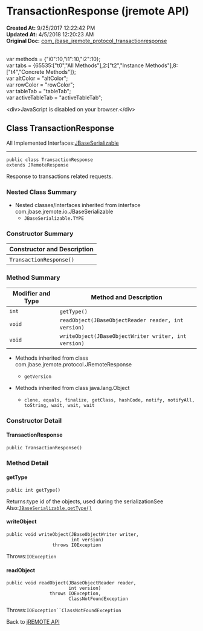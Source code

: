 # TransactionResponse (jremote API)

**Created At:** 9/25/2017 12:22:42 PM  
**Updated At:** 4/5/2018 12:20:23 AM  
**Original Doc:** [com_jbase_jremote_protocol_transactionresponse](https://docs.jbase.com/39270-protocol/com_jbase_jremote_protocol_transactionresponse)  

<!--<br>    try {<br>        if (location.href.indexOf('is-external=true') == -1) {<br>            parent.document.title="TransactionResponse (jremote   API)";<br>        }<br>    }<br>    catch(err) {<br>    }<br>//--><br>var methods = {"i0":10,"i1":10,"i2":10};<br>var tabs = {65535:["t0","All Methods"],2:["t2","Instance Methods"],8:["t4","Concrete Methods"]};<br>var altColor = "altColor";<br>var rowColor = "rowColor";<br>var tableTab = "tableTab";<br>var activeTableTab = "activeTableTab";&lt;div&gt;JavaScript is disabled on your browser.&lt;/div&gt;


## Class TransactionResponse

All Implemented Interfaces:[JBaseSerializable](/39250-io/com_jbase_jremote_io_jbaseserializable "interface in com.jbase.jremote.io")
* * *


```
public class TransactionResponse
extends JRemoteResponse
```

Response to transactions related requests.

### Nested Class Summary

- Nested classes/interfaces inherited from interface com.jbase.jremote.io.JBaseSerializable
    - `JBaseSerializable.TYPE`






### Constructor Summary


| Constructor and Description<br> |
| --- |
| `TransactionResponse()` <br> |






### Method Summary


| Modifier and Type<br> | Method and Description<br> |
| --- | --- |
| `int`<br> | `getType()` <br> |
| `void`<br> | `readObject(JBaseObjectReader reader, int version)` <br> |
| `void`<br> | `writeObject(JBaseObjectWriter writer, int version)` <br> |


- Methods inherited from class com.jbase.jremote.protocol.JRemoteResponse
    - `getVersion`




- Methods inherited from class java.lang.Object
    - `clone, equals, finalize, getClass, hashCode, notify, notifyAll, toString, wait, wait, wait`

### Constructor Detail

#### TransactionResponse

```
public TransactionResponse()
```



### 


### Method Detail

#### getType

```
public int getType()
```
Returns:type id of the objects, used during the serializationSee Also:[`JBaseSerializable.getType()`](/39250-io/com_jbase_jremote_io_jbaseserializable#getType--)
#### writeObject

```
public void writeObject(JBaseObjectWriter writer,
                        int version)
                 throws IOException
```
Throws:`IOException`
#### readObject

```
public void readObject(JBaseObjectReader reader,
                       int version)
                throws IOException,
                       ClassNotFoundException
```
Throws:`IOException``ClassNotFoundException`

Back to [jREMOTE API](com_jbase_jremote_package-summary)
